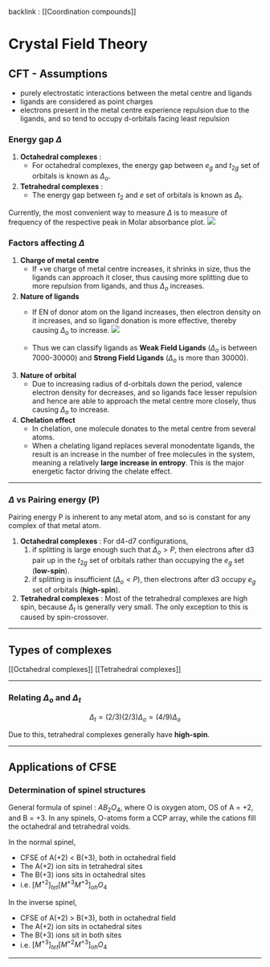 backlink : [[Coordination compounds]]

# Crystal Field Theory
## CFT - Assumptions
- purely electrostatic interactions between the metal centre and ligands
- ligands are considered as point charges
- electrons present in the metal centre experience repulsion due to the ligands, and so tend to occupy d-orbitals facing least repulsion

### Energy gap $\Delta$
1. **Octahedral complexes** :
    - For octahedral complexes, the energy gap between $e_g$ and $t_{2g}$ set of orbitals is known as $\Delta_o$.
2. **Tetrahedral complexes** :
    - The energy gap between $t_{2}$ and $e$ set of orbitals is known as $\Delta_t$.

Currently, the most convenient way to measure $\Delta$ is to measure of frequency of the respective peak in Molar absorbance plot. ![](https://i.imgur.com/hqNnwZH.png)


### Factors affecting $\Delta$
1. **Charge of metal centre**
    - If +ve charge of metal centre increases, it shrinks in size, thus the ligands can approach it closer, thus causing more splitting due to more repulsion from ligands, and thus $\Delta_o$ increases.
2. **Nature of ligands**
    - If EN of donor atom on the ligand increases, then electron density on it increases, and so ligand donation is more effective, thereby causing $\Delta_o$ to increase. ![](https://i.imgur.com/jy84Gcx.png)
 
    - Thus we can classify ligands as **Weak Field Ligands** ($\Delta_o$ is between 7000-30000) and **Strong Field Ligands** ($\Delta_o$ is more than 30000).
3. **Nature of orbital**
    - Due to increasing radius of d-orbitals down the period, valence electron density for decreases, and so ligands face lesser repulsion and hence are able to approach the metal centre more closely, thus causing $\Delta_o$ to increase.
4. **Chelation effect**
    - In chelation, one molecule donates to the metal centre from several atoms.
    - When a chelating ligand replaces several monodentate ligands, the result is an increase in the number of free molecules in the system, meaning a relatively **large increase in entropy**. This is the major energetic factor driving the chelate effect.

---
### $\Delta$ vs Pairing energy (P)
Pairing energy P is inherent to any metal atom, and so is constant for any complex of that metal atom.
1. **Octahedral complexes** :
    For d4-d7 configurations, 
    1. if splitting is large enough such that $\Delta_o>P$, then electrons after d3 pair up in the $t_{2g}$ set of orbitals rather than occupying the $e_g$ set (**low-spin**).
    2. if splitting is insufficient ($\Delta_o<P$), then electrons after d3 occupy $e_g$ set of orbitals (**high-spin**).
2. **Tetrahedral complexes** :
    Most of the tetrahedral complexes are high spin, because $\Delta_t$ is generally very small.
    The only exception to this is caused by spin-crossover.
    
---
## Types of complexes
[[Octahedral complexes]]
[[Tetrahedral complexes]]

---
### Relating $\Delta_o$ and $\Delta_t$
$$
\Delta_t = (2/3)(2/3)\Delta_o = (4/9)\Delta_o
$$

Due to this, tetrahedral complexes generally have **high-spin**.

---
## Applications of CFSE
### Determination of spinel structures 
General formula of spinel : $AB_2O_4$, where O is oxygen atom, OS of A = +2, and B = +3.
In any spinels, O-atoms form a CCP array, while the cations fill the octahedral and tetrahedral voids.

In the normal spinel,
- CFSE of A(+2) < B(+3), both in octahedral field
- The A(+2) ion sits in tetrahedral sites
- The B(+3) ions sits in octahedral sites
- i.e. $[M^{+2}]_{tet} [M^{+3}M^{+3}]_{oh} O_4$ 

In the inverse spinel,
- CFSE of A(+2) > B(+3), both in octahedral field
- The A(+2) ion sits in octahedral sites
- The B(+3) ions sit in both sites
- i.e. $[M^{+3}]_{tet} [M^{+2}M^{+3}]_{oh} O_4$ 

---

